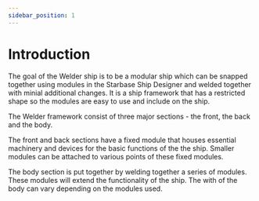```yaml
---
sidebar_position: 1
---
```


# Introduction

The goal of the Welder ship is to be a modular ship which can be snapped together using modules in the Starbase Ship Designer and welded together with minial additional changes.
It is a ship framework that has a restricted shape so the modules are easy to use and include on the ship.

The Welder framework consist of three major sections - the front, the back and the body.

The front and back sections have a fixed module that houses essential machinery and devices for the basic functions of the the ship.
Smaller modules can be attached to various points of these fixed modules.

The body section is put together by welding together a series of modules. These modules will extend the functionality of the ship.
The with of the body can vary depending on the modules used.
